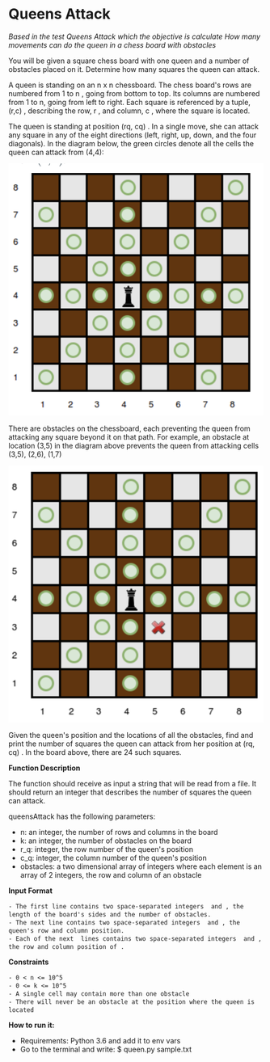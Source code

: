 # Queens Attack
*Based in the test Queens Attack which the objective is calculate How many movements can do the queen in a chess board with obstacles*

You will be given a square chess board with one queen and a number of obstacles placed on it. Determine how many squares the queen can attack. 

A queen is standing on an n x n  chessboard. The chess board's rows are numbered from 1 to n , going from bottom to top. Its columns are numbered from 1 to n, going from left to right. Each square is referenced by a tuple, (r,c) , describing the row, r , and column, c , where the square is located.

The queen is standing at position (rq, cq) . In a single move, she can attack any square in any of the eight directions (left, right, up, down, and the four diagonals). In the diagram below, the green circles denote all the cells the queen can attack from (4,4):

![alt text](https://raw.githubusercontent.com/jarh1992/queenAttack/master/image001.png)

There are obstacles on the chessboard, each preventing the queen from attacking any square beyond it on that path. For example, an obstacle at location (3,5)  in the diagram above prevents the queen from attacking cells (3,5), (2,6), (1,7)

![alt text](https://raw.githubusercontent.com/jarh1992/queenAttack/master/image002.png)

Given the queen's position and the locations of all the obstacles, find and print the number of squares the queen can attack from her position at (rq, cq) . In the board above, there are 24 such squares.

**Function Description**

The function should receive as input a string that will be read from a file. It should return an integer that describes the number of squares the queen can attack.

queensAttack has the following parameters: 
- n: an integer, the number of rows and columns in the board 
- k: an integer, the number of obstacles on the board 
- r_q: integer, the row number of the queen's position 
- c_q: integer, the column number of the queen's position 
- obstacles: a two dimensional array of integers where each element is an array of 2 integers, the row and column of an obstacle

**Input Format**

    - The first line contains two space-separated integers  and , the length of the board's sides and the number of obstacles.
    - The next line contains two space-separated integers  and , the queen's row and column position.
    - Each of the next  lines contains two space-separated integers  and , the row and column position of .

**Constraints**

    - 0 < n <= 10^5
    - 0 <= k <= 10^5
    - A single cell may contain more than one obstacle
    - There will never be an obstacle at the position where the queen is located

**How to run it:**
- Requirements: Python 3.6 and add it to env vars
- Go to the terminal and write: $ queen.py sample.txt
